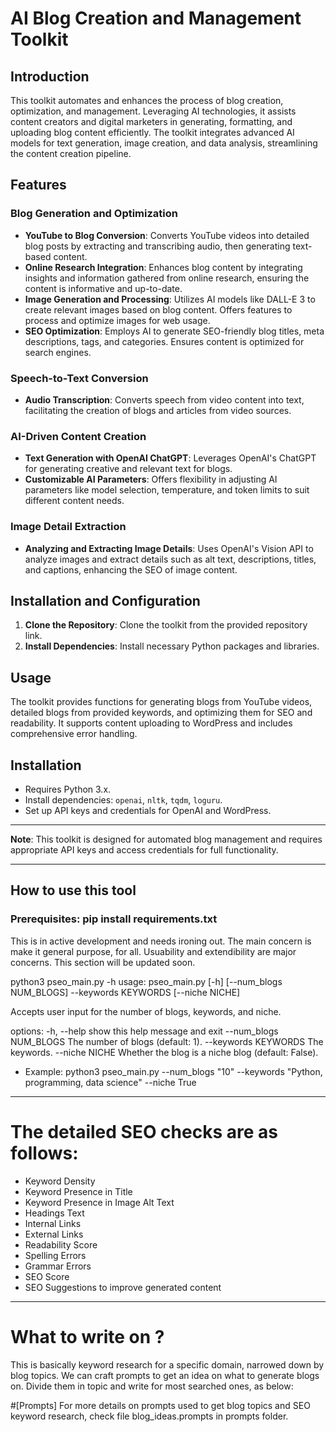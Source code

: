 # AI Blog Creation and Management Toolkit

## Introduction
This toolkit automates and enhances the process of blog creation, optimization, and management. Leveraging AI technologies, it assists content creators and digital marketers in generating, formatting, and uploading blog content efficiently. The toolkit integrates advanced AI models for text generation, image creation, and data analysis, streamlining the content creation pipeline.

## Features

### Blog Generation and Optimization
- **YouTube to Blog Conversion**: Converts YouTube videos into detailed blog posts by extracting and transcribing audio, then generating text-based content.
- **Online Research Integration**: Enhances blog content by integrating insights and information gathered from online research, ensuring the content is informative and up-to-date.
- **Image Generation and Processing**: Utilizes AI models like DALL-E 3 to create relevant images based on blog content. Offers features to process and optimize images for web usage.
- **SEO Optimization**: Employs AI to generate SEO-friendly blog titles, meta descriptions, tags, and categories. Ensures content is optimized for search engines.

### Speech-to-Text Conversion
- **Audio Transcription**: Converts speech from video content into text, facilitating the creation of blogs and articles from video sources.

### AI-Driven Content Creation
- **Text Generation with OpenAI ChatGPT**: Leverages OpenAI's ChatGPT for generating creative and relevant text for blogs.
- **Customizable AI Parameters**: Offers flexibility in adjusting AI parameters like model selection, temperature, and token limits to suit different content needs.

### Image Detail Extraction
- **Analyzing and Extracting Image Details**: Uses OpenAI's Vision API to analyze images and extract details such as alt text, descriptions, titles, and captions, enhancing the SEO of image content.


## Installation and Configuration
1. **Clone the Repository**: Clone the toolkit from the provided repository link.
2. **Install Dependencies**: Install necessary Python packages and libraries.


## Usage
The toolkit provides functions for generating blogs from YouTube videos, detailed blogs from provided keywords, and optimizing them for SEO and readability. It supports content uploading to WordPress and includes comprehensive error handling.

## Installation
- Requires Python 3.x.
- Install dependencies: `openai`, `nltk`, `tqdm`, `loguru`.
- Set up API keys and credentials for OpenAI and WordPress.

---

**Note**: This toolkit is designed for automated blog management and requires appropriate API keys and access credentials for full functionality.

----------------------------------

## How to use this tool

### Prerequisites: pip install requirements.txt

This is in active development and needs ironing out. The main concern is make it general purpose, for all. 
Usuability and extendibility are major concerns. This section will be updated soon. 

python3 pseo_main.py -h
usage: pseo_main.py [-h] [--num_blogs NUM_BLOGS] --keywords KEYWORDS [--niche NICHE]

Accepts user input for the number of blogs, keywords, and niche.

options:
  -h, --help            show this help message and exit
  --num_blogs NUM_BLOGS
                        The number of blogs (default: 1).
  --keywords KEYWORDS   The keywords.
  --niche NICHE         Whether the blog is a niche blog (default: False).

- Example:
python3 pseo_main.py --num_blogs "10" --keywords "Python, programming, data science" --niche True


-----------------------------------

# The detailed SEO checks are as follows:

- Keyword Density
- Keyword Presence in Title
- Keyword Presence in Image Alt Text
- Headings Text
- Internal Links
- External Links
- Readability Score
- Spelling Errors
- Grammar Errors
- SEO Score
- SEO Suggestions to improve generated content

-----------------------------------

# What to write on ?

This is basically keyword research for a specific domain, narrowed down by blog topics.
We can craft prompts to get an idea on what to generate blogs on. Divide them in topic and write for most searched ones, as below:

#[Prompts]
For more details on prompts used to get blog topics and SEO keyword research, check file blog_ideas.prompts in prompts folder.

